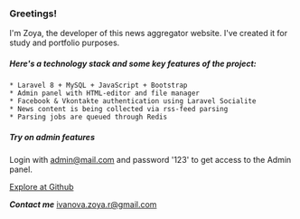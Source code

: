 ### Greetings!
I'm Zoya, the developer of this news aggregator website.
I've created it for study and portfolio purposes.

##### Here's a technology stack and some key features of the project:
    * Laravel 8 + MySQL + JavaScript + Bootstrap
    * Admin panel with HTML-editor and file manager
    * Facebook & Vkontakte authentication using Laravel Socialite 
    * News content is being collected via rss-feed parsing
    * Parsing jobs are queued through Redis


##### Try on admin features
Login with admin@mail.com and password '123' to get access to the Admin panel.

[Explore at Github](https://github.com/izoya/laravel-course)

***Contact me*** [ivanova.zoya.r@gmail.com](mailto:ivanova.zoya.r@gmail.com)
